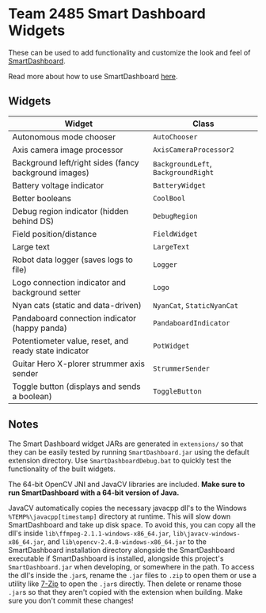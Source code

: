 Team 2485 Smart Dashboard Widgets
=================================

These can be used to add functionality and customize the look and feel of [SmartDashboard](http://firstforge.wpi.edu/sf/projects/smartdashboard).

Read more about how to use SmartDashboard [here](http://wpilib.screenstepslive.com/s/3120/m/7932).

Widgets
-------

| Widget                                                | Class                               |
| ----------------------------------------------------- | ----------------------------------  |
| Autonomous mode chooser                               | `AutoChooser`                       |
| Axis camera image processor                           | `AxisCameraProcessor2`              |
| Background left/right sides (fancy background images) | `BackgroundLeft`, `BackgroundRight` |
| Battery voltage indicator                             | `BatteryWidget`                     |
| Better booleans                                       | `CoolBool`                          |
| Debug region indicator (hidden behind DS)             | `DebugRegion`                       |
| Field position/distance                               | `FieldWidget`                       |
| Large text                                            | `LargeText`                         |
| Robot data logger (saves logs to file)                | `Logger`                            |
| Logo connection indicator and background setter       | `Logo`                              |
| Nyan cats (static and data-driven)                    | `NyanCat`, `StaticNyanCat`          |
| Pandaboard connection indicator (happy panda)         | `PandaboardIndicator`               |
| Potentiometer value, reset, and ready state indicator | `PotWidget`                         |
| Guitar Hero X-plorer strummer axis sender             | `StrummerSender`                    |
| Toggle button (displays and sends a boolean)          | `ToggleButton`                      |

Notes
-----

The Smart Dashboard widget JARs are generated in `extensions/` so that they can be easily tested by running `SmartDashboard.jar` using the default extension directory. Use `SmartDashboardDebug.bat` to quickly test the functionality of the built widgets.

The 64-bit OpenCV JNI and JavaCV libraries are included. **Make sure to run SmartDashboard with a 64-bit version of Java.**

JavaCV automatically copies the necessary javacpp dll's to the Windows `%TEMP%\javacpp[timestamp]` directory at runtime. This will slow down SmartDashboard and take up disk space. To avoid this, you can copy all the dll's inside `lib\ffmpeg-2.1.1-windows-x86_64.jar`, `lib\javacv-windows-x86_64.jar`, and `lib\opencv-2.4.8-windows-x86_64.jar` to the SmartDashboard installation directory alongside the SmartDashboard executable if SmartDashboard is installed, alongside this project's `SmartDashboard.jar` when developing, or somewhere in the path. To access the dll's inside the .`jar`s, rename the `.jar` files to `.zip` to open them or use a utility like [7-Zip](http://www.7-zip.org/) to open the `.jar`s directly. Then delete or rename those `.jar`s so that they aren't copied with the extension when building. Make sure you don't commit these changes!
